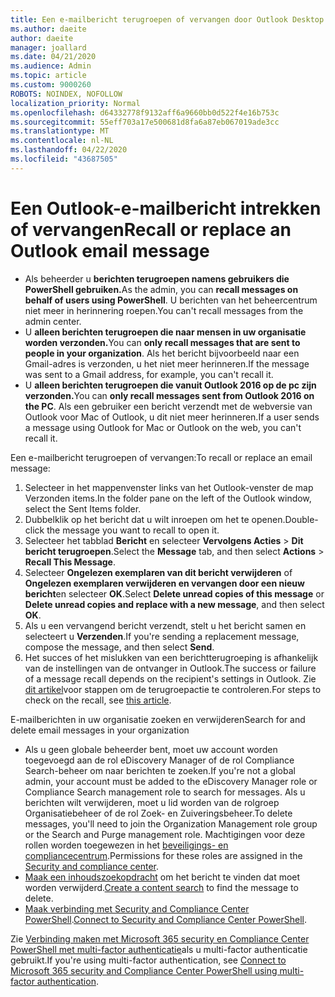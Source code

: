 ```yaml
---
title: Een e-mailbericht terugroepen of vervangen door Outlook Desktop
ms.author: daeite
author: daeite
manager: joallard
ms.date: 04/21/2020
ms.audience: Admin
ms.topic: article
ms.custom: 9000260
ROBOTS: NOINDEX, NOFOLLOW
localization_priority: Normal
ms.openlocfilehash: d64332778f9132aff6a9660bb0d522f4e16b753c
ms.sourcegitcommit: 55eff703a17e500681d8fa6a87eb067019ade3cc
ms.translationtype: MT
ms.contentlocale: nl-NL
ms.lasthandoff: 04/22/2020
ms.locfileid: "43687505"
---
```

# <a name="recall-or-replace-an-outlook-email-message"></a><span data-ttu-id="c0f41-102">Een Outlook-e-mailbericht intrekken of vervangen</span><span class="sxs-lookup"><span data-stu-id="c0f41-102">Recall or replace an Outlook email message</span></span>

- <span data-ttu-id="c0f41-103">Als beheerder u **berichten terugroepen namens gebruikers die PowerShell gebruiken.**</span><span class="sxs-lookup"><span data-stu-id="c0f41-103">As the admin, you can **recall messages on behalf of users using PowerShell**.</span></span> <span data-ttu-id="c0f41-104">U berichten van het beheercentrum niet meer in herinnering roepen.</span><span class="sxs-lookup"><span data-stu-id="c0f41-104">You can't recall messages from the admin center.</span></span>
- <span data-ttu-id="c0f41-105">U **alleen berichten terugroepen die naar mensen in uw organisatie worden verzonden.**</span><span class="sxs-lookup"><span data-stu-id="c0f41-105">You can **only recall messages that are sent to people in your organization**.</span></span> <span data-ttu-id="c0f41-106">Als het bericht bijvoorbeeld naar een Gmail-adres is verzonden, u het niet meer herinneren.</span><span class="sxs-lookup"><span data-stu-id="c0f41-106">If the message was sent to a Gmail address, for example, you can't recall it.</span></span>
- <span data-ttu-id="c0f41-107">U **alleen berichten terugroepen die vanuit Outlook 2016 op de pc zijn verzonden.**</span><span class="sxs-lookup"><span data-stu-id="c0f41-107">You can **only recall messages sent from Outlook 2016 on the PC**.</span></span> <span data-ttu-id="c0f41-108">Als een gebruiker een bericht verzendt met de webversie van Outlook voor Mac of Outlook, u dit niet meer herinneren.</span><span class="sxs-lookup"><span data-stu-id="c0f41-108">If a user sends a message using Outlook for Mac or Outlook on the web, you can't recall it.</span></span>

<span data-ttu-id="c0f41-109">Een e-mailbericht terugroepen of vervangen:</span><span class="sxs-lookup"><span data-stu-id="c0f41-109">To recall or replace an email message:</span></span>

1. <span data-ttu-id="c0f41-110">Selecteer in het mappenvenster links van het Outlook-venster de map Verzonden items.</span><span class="sxs-lookup"><span data-stu-id="c0f41-110">In the folder pane on the left of the Outlook window, select the Sent Items folder.</span></span>
1. <span data-ttu-id="c0f41-111">Dubbelklik op het bericht dat u wilt inroepen om het te openen.</span><span class="sxs-lookup"><span data-stu-id="c0f41-111">Double-click the message you want to recall to open it.</span></span>
1. <span data-ttu-id="c0f41-112">Selecteer het tabblad **Bericht** en selecteer **Vervolgens Acties** > **Dit bericht terugroepen**.</span><span class="sxs-lookup"><span data-stu-id="c0f41-112">Select the **Message** tab, and then select **Actions** > **Recall This Message**.</span></span>
1. <span data-ttu-id="c0f41-113">Selecteer **Ongelezen exemplaren van dit bericht verwijderen** of **Ongelezen exemplaren verwijderen en vervangen door een nieuw bericht**en selecteer **OK**.</span><span class="sxs-lookup"><span data-stu-id="c0f41-113">Select **Delete unread copies of this message** or **Delete unread copies and replace with a new message**, and then select **OK**.</span></span>
1. <span data-ttu-id="c0f41-114">Als u een vervangend bericht verzendt, stelt u het bericht samen en selecteert u **Verzenden**.</span><span class="sxs-lookup"><span data-stu-id="c0f41-114">If you're sending a replacement message, compose the message, and then select **Send**.</span></span>
1. <span data-ttu-id="c0f41-115">Het succes of het mislukken van een berichtterugroeping is afhankelijk van de instellingen van de ontvanger in Outlook.</span><span class="sxs-lookup"><span data-stu-id="c0f41-115">The success or failure of a message recall depends on the recipient's settings in Outlook.</span></span> <span data-ttu-id="c0f41-116">Zie [dit artikel](https://support.office.com/article/35027f88-d655-4554-b4f8-6c0729a723a0)voor stappen om de terugroepactie te controleren.</span><span class="sxs-lookup"><span data-stu-id="c0f41-116">For steps to check on the recall, see [this article](https://support.office.com/article/35027f88-d655-4554-b4f8-6c0729a723a0).</span></span>

<span data-ttu-id="c0f41-117">E-mailberichten in uw organisatie zoeken en verwijderen</span><span class="sxs-lookup"><span data-stu-id="c0f41-117">Search for and delete email messages in your organization</span></span>

- <span data-ttu-id="c0f41-118">Als u geen globale beheerder bent, moet uw account worden toegevoegd aan de rol eDiscovery Manager of de rol Compliance Search-beheer om naar berichten te zoeken.</span><span class="sxs-lookup"><span data-stu-id="c0f41-118">If you're not a global admin, your account must be added to the eDiscovery Manager role or Compliance Search management role to search for messages.</span></span> <span data-ttu-id="c0f41-119">Als u berichten wilt verwijderen, moet u lid worden van de rolgroep Organisatiebeheer of de rol Zoek- en Zuiveringsbeheer.</span><span class="sxs-lookup"><span data-stu-id="c0f41-119">To delete messages, you'll need to join the Organization Management role group or the Search and Purge management role.</span></span> <span data-ttu-id="c0f41-120">Machtigingen voor deze rollen worden toegewezen in het [beveiligings- en compliancecentrum](https://go.microsoft.com/fwlink/?linkid=2083731).</span><span class="sxs-lookup"><span data-stu-id="c0f41-120">Permissions for these roles are assigned in the [Security and compliance center](https://go.microsoft.com/fwlink/?linkid=2083731).</span></span>
- <span data-ttu-id="c0f41-121">[Maak een inhoudszoekopdracht](https://docs.microsoft.com/office365/securitycompliance/content-search) om het bericht te vinden dat moet worden verwijderd.</span><span class="sxs-lookup"><span data-stu-id="c0f41-121">[Create a content search](https://docs.microsoft.com/office365/securitycompliance/content-search) to find the message to delete.</span></span>
- <span data-ttu-id="c0f41-122">[Maak verbinding met Security and Compliance Center PowerShell](https://docs.microsoft.com/powershell/exchange/office-365-scc/connect-to-scc-powershell/connect-to-scc-powershell?view=exchange-ps).</span><span class="sxs-lookup"><span data-stu-id="c0f41-122">[Connect to Security and Compliance Center PowerShell](https://docs.microsoft.com/powershell/exchange/office-365-scc/connect-to-scc-powershell/connect-to-scc-powershell?view=exchange-ps).</span></span>

<span data-ttu-id="c0f41-123">Zie [Verbinding maken met Microsoft 365 security en Compliance Center PowerShell met multi-factor authenticatie](https://docs.microsoft.com/powershell/exchange/office-365-scc/connect-to-scc-powershell/mfa-connect-to-scc-powershell?view=exchange-ps)als u multi-factor authenticatie gebruikt.</span><span class="sxs-lookup"><span data-stu-id="c0f41-123">If you're using multi-factor authentication, see [Connect to Microsoft 365 security and Compliance Center PowerShell using multi-factor authentication](https://docs.microsoft.com/powershell/exchange/office-365-scc/connect-to-scc-powershell/mfa-connect-to-scc-powershell?view=exchange-ps).</span></span>